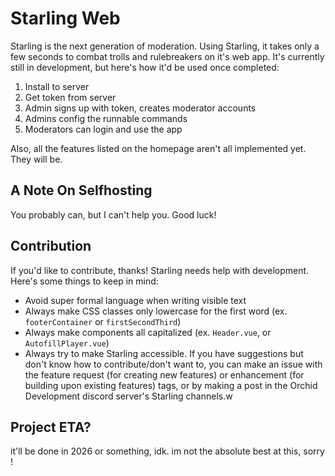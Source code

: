 # Starling Web
Starling is the next generation of moderation. Using Starling, it takes only a few seconds to combat trolls and rulebreakers on it's web app. 
It's currently still in development, but here's how it'd be used once completed: 

1. Install to server
2. Get token from server
3. Admin signs up with token, creates moderator accounts
4. Admins config the runnable commands
5. Moderators can login and use the app

Also, all the features listed on the homepage aren't all implemented yet. They will be.

## A Note On Selfhosting
You probably can, but I can't help you. Good luck!

## Contribution
If you'd like to contribute, thanks! Starling needs help with development. Here's some things to keep in mind:
- Avoid super formal language when writing visible text
- Always make CSS classes only lowercase for the first word (ex. `footerContainer` or `firstSecondThird`)
- Always make components all capitalized (ex. `Header.vue`, or `AutofillPlayer.vue`)
- Always try to make Starling accessible.
If you have suggestions but don't know how to contribute/don't want to, you can make an issue with the feature request (for creating new features) or enhancement (for building upon existing features) tags, or by making a post in the Orchid Development discord server's Starling channels.w

## Project ETA?
it'll be done in 2026 or something, idk. im not the absolute best at this, sorry !